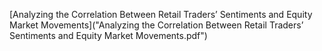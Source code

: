[Analyzing the Correlation Between Retail Traders’ Sentiments and Equity Market Movements]("Analyzing the Correlation Between Retail Traders’ Sentiments and Equity Market Movements.pdf")
